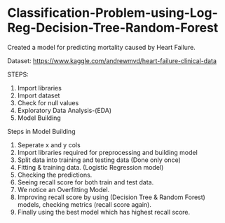 # Classification-Problem-using-Log-Reg-Decision-Tree-Random-Forest
Created a model for predicting mortality caused by Heart Failure.

Dataset: https://www.kaggle.com/andrewmvd/heart-failure-clinical-data

STEPS:
1. Import libraries
2. Import dataset
3. Check for null values
4. Exploratory Data Analysis-(EDA)
5. Model Building

Steps in Model Building
1. Seperate x and y cols
2. Import libraries required for preprocessing and building model
3. Split data into training and testing data (Done only once)
4. Fitting & training data.  (Logistic Regression model)
5. Checking the predictions.
6. Seeing recall score for both train and test data.
7. We notice an Overfitting Model.
8. Improving recall score by using (Decision Tree & Random Forest) models, checking metrics (recall score again).
8. Finally using the best model which has highest recall score.
